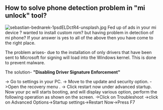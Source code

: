 ## How to solve phone detection problem in "mi unlock" tool?


![sebastian-bednarek-1psdELDctR4-unsplash.jpg](https://cdn.hashnode.com/res/hashnode/image/upload/v1646312293797/Fbe5ndOy0.jpg)
Fed up of ads in your mi device ? wanted to install custom rom? but having problem in detection of mi phone?
If your answer is yes to all of the above then you have come to the right place.

The problem arises- due to the installation of only drivers that have been sent to Microsoft for signing will load into the Windows kernel. This is done to prevent malware.

The solution-
 **"Disabling Driver Signature Enforcement"**

-> Go to settings in your PC.
-> Move to the update and security option.
->Open the recovery menu .
-> Click restart now under advanced startup.
Now your pc will starts booting, and will display  various option, perform the following operation as shown on the screen.
 ->Click on  Troubleshoot ->click on Advanced Options->Startup settings->Restart Now->Press F7


